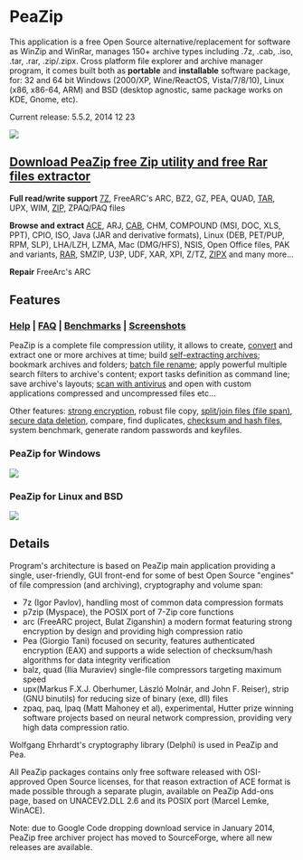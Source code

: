 # PeaZip #

This application is a free Open Source alternative/replacement for software as WinZip and WinRar, manages 150+ archive types including .7z, .cab, .iso, .tar, .rar, .zip/.zipx.
Cross platform file explorer and archive manager program, it comes built both as **portable** and **installable** software package, for: 32 and 64 bit Windows (2000/XP, Wine/ReactOS, Vista/7/8/10), Linux (x86, x86-64, ARM) and BSD (desktop agnostic, same package works on KDE, Gnome, etc).

Current release: 5.5.2, 2014 12 23

[![](http://peazip.sourceforge.net/zip-files/PeaZip-free-archiver.jpg)](http://peazip.sourceforge.net)
## [Download PeaZip free Zip utility and free Rar files extractor](http://peazip.sourceforge.net) ##

**Full read/write support**
[7Z](http://peazip.sourceforge.net/7zip-files-utility.html), FreeARC's ARC, BZ2, GZ, PEA, QUAD, [TAR](http://peazip.sourceforge.net/tar-windows.html), UPX, WIM, [ZIP](http://peazip.sourceforge.net/what-is-zip-file.html), ZPAQ/PAQ files

**Browse and extract**
[ACE](http://peazip.sourceforge.net/ace-files-utility.html), ARJ, [CAB](http://peazip.sourceforge.net/cab-files-utility.html), CHM, COMPOUND (MSI, DOC, XLS, PPT), CPIO, ISO, Java (JAR and derivative formats), Linux (DEB, PET/PUP, RPM, SLP), LHA/LZH, LZMA, Mac (DMG/HFS), NSIS, Open Office files, PAK and variants, [RAR](http://peazip.sourceforge.net/free-rar.html), SMZIP, U3P, UDF, XAR, XPI, Z/TZ, [ZIPX](http://peazip.sourceforge.net/zipx-files-software.html) and many more...

**Repair**
FreeArc's ARC


## Features ##

### [Help](http://peazip.sourceforge.net/peazip-help.html) | [FAQ](http://peazip.sourceforge.net/peazip-help-faq.html) | [Benchmarks](http://peazip.sourceforge.net/peazip-compression-benchmark.html) | [Screenshots](http://peazip.sourceforge.net/screenshots-peazip-1.html) ###

PeaZip is a complete file compression utility, it allows to create, [convert](http://peazip.sourceforge.net/convert-files.html) and extract one or more archives at time; build [self-extracting archives](http://peazip.sourceforge.net/self-extracting-archives.html); bookmark archives and folders; [batch file rename](http://peazip.sourceforge.net/batch-file-rename.html); apply powerful multiple search filters to archive's content; export tasks definition as command line; save archive's layouts; [scan with antivirus](http://peazip.sourceforge.net/antivirus-scan-zipped-files.html) and open with custom applications compressed and uncompressed files etc...

Other features: [strong encryption](http://peazip.sourceforge.net/encrypt-files.html), robust file copy, [split/join files (file span)](http://peazip.sourceforge.net/file-split.html), [secure data deletion](http://peazip.sourceforge.net/secure-delete.html), compare, find duplicates, [checksum and hash files](http://peazip.sourceforge.net/duplicates-hash-checksum.html), system benchmark, generate random passwords and keyfiles.

### PeaZip for Windows ###
[![](http://peazip.sourceforge.net/peazip-thumb1.png)](http://peazip.sourceforge.net)

### PeaZip for Linux and BSD ###
[![](http://peazip.sourceforge.net/peazip-linux-thumb1.png)](http://peazip.sourceforge.net/peazip-linux.html)

## Details ##

Program's architecture is based on PeaZip main application providing a single, user-friendly, GUI front-end for some of best Open Source "engines" of file compression (and archiving), cryptography and volume span:
  * 7z (Igor Pavlov), handling most of common data compression formats
  * p7zip (Myspace), the POSIX port of 7-Zip core functions
  * arc (FreeARC project, Bulat Ziganshin) a modern format featuring strong encryption by design and providing high compression ratio
  * Pea (Giorgio Tani) focused on security, features authenticated encryption (EAX) and supports a wide selection of checksum/hash algorithms for data integrity verification
  * balz, quad (Ilia Muraviev) single-file compressors targeting maximum speed
  * upx(Markus F.X.J. Oberhumer, László Molnár, and John F. Reiser), strip (GNU binutils) for reducing size of binary (exe, dll) files
  * zpaq, paq, lpaq (Matt Mahoney et al), experimental, Hutter prize winning software projects based on neural network compression, providing very high data compression ratio.

Wolfgang Ehrhardt's cryptography library (Delphi) is used in PeaZip and Pea.

All PeaZip packages contains only free software released with OSI-approved Open Source licenses, for that reason extraction of ACE format is made possible through a separate plugin, available on PeaZip Add-ons page, based on UNACEV2.DLL 2.6 and its POSIX port (Marcel Lemke, WinACE).


Note: due to Google Code dropping download service in January 2014, PeaZip free archiver project has moved to SourceForge, where all new releases are available.